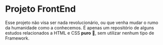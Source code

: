 # Projeto FrontEnd

Esse projeto não visa ser nada revolucionário, ou que venha mudar o rumo da humanidade como a conhecemos. É apenas um repositório de alguns estudos relacionados a HTML e CSS **puro** :100:, sem utilizar nenhum tipo de Framework. 

